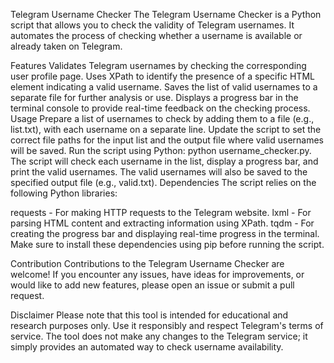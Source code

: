 Telegram Username Checker
The Telegram Username Checker is a Python script that allows you to check the validity of Telegram usernames. It automates the process of checking whether a username is available or already taken on Telegram.

Features
Validates Telegram usernames by checking the corresponding user profile page.
Uses XPath to identify the presence of a specific HTML element indicating a valid username.
Saves the list of valid usernames to a separate file for further analysis or use.
Displays a progress bar in the terminal console to provide real-time feedback on the checking process.
Usage
Prepare a list of usernames to check by adding them to a file (e.g., list.txt), with each username on a separate line.
Update the script to set the correct file paths for the input list and the output file where valid usernames will be saved.
Run the script using Python: python username_checker.py.
The script will check each username in the list, display a progress bar, and print the valid usernames.
The valid usernames will also be saved to the specified output file (e.g., valid.txt).
Dependencies
The script relies on the following Python libraries:

requests - For making HTTP requests to the Telegram website.
lxml - For parsing HTML content and extracting information using XPath.
tqdm - For creating the progress bar and displaying real-time progress in the terminal.
Make sure to install these dependencies using pip before running the script.

Contribution
Contributions to the Telegram Username Checker are welcome! If you encounter any issues, have ideas for improvements, or would like to add new features, please open an issue or submit a pull request.

Disclaimer
Please note that this tool is intended for educational and research purposes only. Use it responsibly and respect Telegram's terms of service. The tool does not make any changes to the Telegram service; it simply provides an automated way to check username availability.
